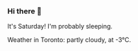 ### Hi there :wave:

It's Saturday! I'm probably sleeping.

Weather in Toronto: partly cloudy, at -3°C.
